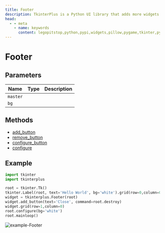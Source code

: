 ```yaml
---
title: Footer
description: TkinterPlus is a Python UI library that adds more widgets to Tkinter
head:
  - - meta
    - name: keywords
      content: legopitstop,python,pypi,widgets,pillow,pygame,tkinter,pythonpackage
---
```


# Footer

## Parameters

| Name     | Type | Description |
| -------- | ---- | ----------- |
| `master` |      |             |
| `bg`     |      |             |

## Methods

- [add_button](#add_button)
- [remove_button](#remove_button)
- [configure_button](#configure_button)
- [configure](#configure)

## Example

```py
import tkinter
import tkinterplus

root = tkinter.Tk()
tkinter.Label(root, text='Hello World', bg='white').grid(row=0,column=0)
widget = tkinterplus.Footer(root)
widget.add_button(text='Close', command=root.destroy)
widget.grid(row=1,column=0)
root.configure(bg='white')
root.mainloop()
```

![example-Footer](/images/example-Footer.png)
